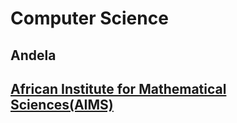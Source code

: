 # Computer Science

## Andela
## [African Institute for Mathematical Sciences(AIMS)](https://www.nexteinstein.org/)
